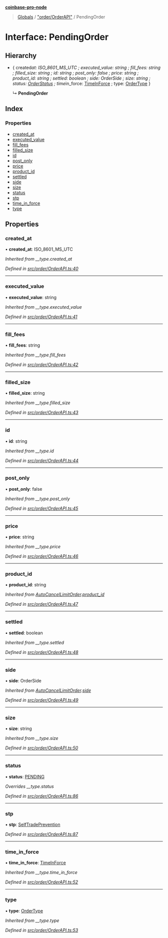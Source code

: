**[coinbase-pro-node](../README.md)**

> [Globals](../globals.md) / ["order/OrderAPI"](../modules/_order_orderapi_.md) / PendingOrder

# Interface: PendingOrder

## Hierarchy

- { created*at: ISO_8601_MS_UTC ; executed_value: string ; fill_fees: string ; filled_size: string ; id: string ; post_only: false ; price: string ; product_id: string ; settled: boolean ; side: OrderSide ; size: string ; status: [OrderStatus](../enums/\_order_orderapi*.orderstatus.md) ; time*in_force: [TimeInForce](../enums/\_order_orderapi*.timeinforce.md) ; type: [OrderType](../enums/_order_orderapi_.ordertype.md) }

  ↳ **PendingOrder**

## Index

### Properties

- [created_at](_order_orderapi_.pendingorder.md#created_at)
- [executed_value](_order_orderapi_.pendingorder.md#executed_value)
- [fill_fees](_order_orderapi_.pendingorder.md#fill_fees)
- [filled_size](_order_orderapi_.pendingorder.md#filled_size)
- [id](_order_orderapi_.pendingorder.md#id)
- [post_only](_order_orderapi_.pendingorder.md#post_only)
- [price](_order_orderapi_.pendingorder.md#price)
- [product_id](_order_orderapi_.pendingorder.md#product_id)
- [settled](_order_orderapi_.pendingorder.md#settled)
- [side](_order_orderapi_.pendingorder.md#side)
- [size](_order_orderapi_.pendingorder.md#size)
- [status](_order_orderapi_.pendingorder.md#status)
- [stp](_order_orderapi_.pendingorder.md#stp)
- [time_in_force](_order_orderapi_.pendingorder.md#time_in_force)
- [type](_order_orderapi_.pendingorder.md#type)

## Properties

### created_at

• **created_at**: ISO_8601_MS_UTC

_Inherited from \_\_type.created_at_

_Defined in [src/order/OrderAPI.ts:40](https://github.com/bennycode/coinbase-pro-node/blob/493485c/src/order/OrderAPI.ts#L40)_

---

### executed_value

• **executed_value**: string

_Inherited from \_\_type.executed_value_

_Defined in [src/order/OrderAPI.ts:41](https://github.com/bennycode/coinbase-pro-node/blob/493485c/src/order/OrderAPI.ts#L41)_

---

### fill_fees

• **fill_fees**: string

_Inherited from \_\_type.fill_fees_

_Defined in [src/order/OrderAPI.ts:42](https://github.com/bennycode/coinbase-pro-node/blob/493485c/src/order/OrderAPI.ts#L42)_

---

### filled_size

• **filled_size**: string

_Inherited from \_\_type.filled_size_

_Defined in [src/order/OrderAPI.ts:43](https://github.com/bennycode/coinbase-pro-node/blob/493485c/src/order/OrderAPI.ts#L43)_

---

### id

• **id**: string

_Inherited from \_\_type.id_

_Defined in [src/order/OrderAPI.ts:44](https://github.com/bennycode/coinbase-pro-node/blob/493485c/src/order/OrderAPI.ts#L44)_

---

### post_only

• **post_only**: false

_Inherited from \_\_type.post_only_

_Defined in [src/order/OrderAPI.ts:45](https://github.com/bennycode/coinbase-pro-node/blob/493485c/src/order/OrderAPI.ts#L45)_

---

### price

• **price**: string

_Inherited from \_\_type.price_

_Defined in [src/order/OrderAPI.ts:46](https://github.com/bennycode/coinbase-pro-node/blob/493485c/src/order/OrderAPI.ts#L46)_

---

### product_id

• **product_id**: string

_Inherited from [AutoCancelLimitOrder](_order_orderapi_.autocancellimitorder.md).[product_id](_order_orderapi_.autocancellimitorder.md#product_id)_

_Defined in [src/order/OrderAPI.ts:47](https://github.com/bennycode/coinbase-pro-node/blob/493485c/src/order/OrderAPI.ts#L47)_

---

### settled

• **settled**: boolean

_Inherited from \_\_type.settled_

_Defined in [src/order/OrderAPI.ts:48](https://github.com/bennycode/coinbase-pro-node/blob/493485c/src/order/OrderAPI.ts#L48)_

---

### side

• **side**: OrderSide

_Inherited from [AutoCancelLimitOrder](_order_orderapi_.autocancellimitorder.md).[side](_order_orderapi_.autocancellimitorder.md#side)_

_Defined in [src/order/OrderAPI.ts:49](https://github.com/bennycode/coinbase-pro-node/blob/493485c/src/order/OrderAPI.ts#L49)_

---

### size

• **size**: string

_Inherited from \_\_type.size_

_Defined in [src/order/OrderAPI.ts:50](https://github.com/bennycode/coinbase-pro-node/blob/493485c/src/order/OrderAPI.ts#L50)_

---

### status

• **status**: [PENDING](../enums/_order_orderapi_.orderstatus.md#pending)

_Overrides \_\_type.status_

_Defined in [src/order/OrderAPI.ts:86](https://github.com/bennycode/coinbase-pro-node/blob/493485c/src/order/OrderAPI.ts#L86)_

---

### stp

• **stp**: [SelfTradePrevention](../enums/_order_orderapi_.selftradeprevention.md)

_Defined in [src/order/OrderAPI.ts:87](https://github.com/bennycode/coinbase-pro-node/blob/493485c/src/order/OrderAPI.ts#L87)_

---

### time_in_force

• **time_in_force**: [TimeInForce](../enums/_order_orderapi_.timeinforce.md)

_Inherited from \_\_type.time_in_force_

_Defined in [src/order/OrderAPI.ts:52](https://github.com/bennycode/coinbase-pro-node/blob/493485c/src/order/OrderAPI.ts#L52)_

---

### type

• **type**: [OrderType](../enums/_order_orderapi_.ordertype.md)

_Inherited from \_\_type.type_

_Defined in [src/order/OrderAPI.ts:53](https://github.com/bennycode/coinbase-pro-node/blob/493485c/src/order/OrderAPI.ts#L53)_
